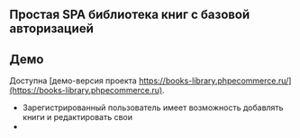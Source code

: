 ## Простая SPA библиотека книг с базовой авторизацией



## Демо

Доступна [демо-версия проекта https://books-library.phpecommerce.ru/](https://books-library.phpecommerce.ru).

- Зарегистрированный пользователь имеет возможность добавлять книги и редактировать свои
- 

